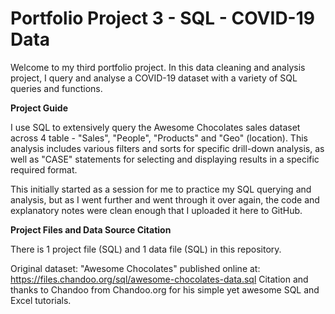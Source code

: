 # Portfolio Project 3 - SQL - COVID-19 Data

Welcome to my third portfolio project. In this data cleaning and analysis project, I query and analyse a COVID-19 dataset with a variety of SQL queries and functions.

**Project Guide**

I use SQL to extensively query the Awesome Chocolates sales dataset across 4 table - "Sales", "People", "Products" and "Geo" (location). This analysis includes various filters and sorts for specific drill-down analysis, as well as "CASE" statements for selecting and displaying results in a specific required format.

This initially started as a session for me to practice my SQL querying and analysis, but as I went further and went through it over again, the code and explanatory notes were clean enough that I uploaded it here to GitHub.

**Project Files and Data Source Citation**

There is 1 project file (SQL) and 1 data file (SQL) in this repository.

Original dataset: "Awesome Chocolates" published online at: https://files.chandoo.org/sql/awesome-chocolates-data.sql
Citation and thanks to Chandoo from Chandoo.org for his simple yet awesome SQL and Excel tutorials.

